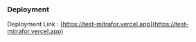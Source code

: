 ### Deployment

Deployment Link : [https://test-mitrafor.vercel.app](https://test-mitrafor.vercel.app)

